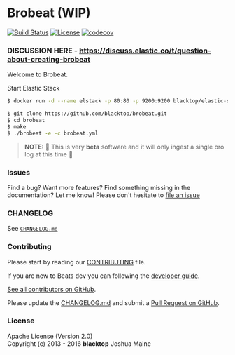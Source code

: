 Brobeat (WIP)
=============

[![Build Status](https://travis-ci.org/blacktop/brobeat.svg?branch=master)](https://travis-ci.org/blacktop/brobeat) [![License](https://img.shields.io/badge/licence-Apache%202.0-blue.svg)](http://www.apache.org/licenses/LICENSE-2.0) [![codecov](https://codecov.io/gh/blacktop/brobeat/branch/master/graph/badge.svg)](https://codecov.io/gh/blacktop/brobeat)

### DISCUSSION HERE - https://discuss.elastic.co/t/question-about-creating-brobeat

Welcome to Brobeat.

Start Elastic Stack

```bash
$ docker run -d --name elstack -p 80:80 -p 9200:9200 blacktop/elastic-stack
```

```bash
$ git clone https://github.com/blacktop/brobeat.git
$ cd brobeat
$ make
$ ./brobeat -e -c brobeat.yml
```

> **NOTE:** :construction: This is very **beta** software and it will only ingest a single bro log at this time :construction:

### Issues

Find a bug? Want more features? Find something missing in the documentation? Let me know! Please don't hesitate to [file an issue](https://github.com/blacktop/brobeat/issues/new)

### CHANGELOG

See [`CHANGELOG.md`](https://github.com/blacktop/brobeat/blob/master/CHANGELOG.md)

### Contributing

Please start by reading our [CONTRIBUTING](CONTRIBUTING.md) file.

If you are new to Beats dev you can following the [developer
guide](https://www.elastic.co/guide/en/beats/libbeat/master/new-beat.html).

[See all contributors on GitHub](https://github.com/blacktop/brobeat/graphs/contributors).

Please update the [CHANGELOG.md](https://github.com/blacktop/brobeat/blob/master/CHANGELOG.md) and submit a [Pull Request on GitHub](https://help.github.com/articles/using-pull-requests/).

### License

Apache License (Version 2.0)  
Copyright (c) 2013 - 2016 **blacktop** Joshua Maine
